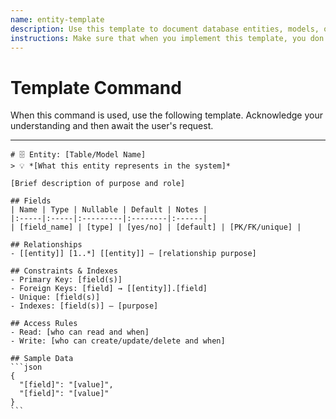 ```yaml
---
name: entity-template
description: Use this template to document database entities, models, or tables within this project.
instructions: Make sure that when you implement this template, you don't include these instructions or any other front matter from this template in your work. Output should always and only be the markdown part outside of the front matter. Never include any tags like <example>, <commentary>, or similar tags - these serve only to increase clarity about implementation. Always use single [ ] brackets to indicate instructions the implementer should follow. When referencing other documents from this project, use wikilinks format [[filename-wl-example]] to reference them. Do not include the file extension or path.
---
```

# Template Command

When this command is used, use the following template. Acknowledge your understanding and then await the user's request.

---

````````````
# 🗄️ Entity: [Table/Model Name]
> 💡 *[What this entity represents in the system]*

[Brief description of purpose and role]

## Fields
| Name | Type | Nullable | Default | Notes |
|:-----|:-----|:---------|:--------|:------|
| [field_name] | [type] | [yes/no] | [default] | [PK/FK/unique] |

## Relationships
- [[entity]] [1..*] [[entity]] — [relationship purpose]

## Constraints & Indexes
- Primary Key: [field(s)]
- Foreign Keys: [field] → [[entity]].[field]
- Unique: [field(s)]
- Indexes: [field(s)] — [purpose]

## Access Rules
- Read: [who can read and when]
- Write: [who can create/update/delete and when]

## Sample Data
```json
{
  "[field]": "[value]",
  "[field]": "[value]"
}
```
````````````
